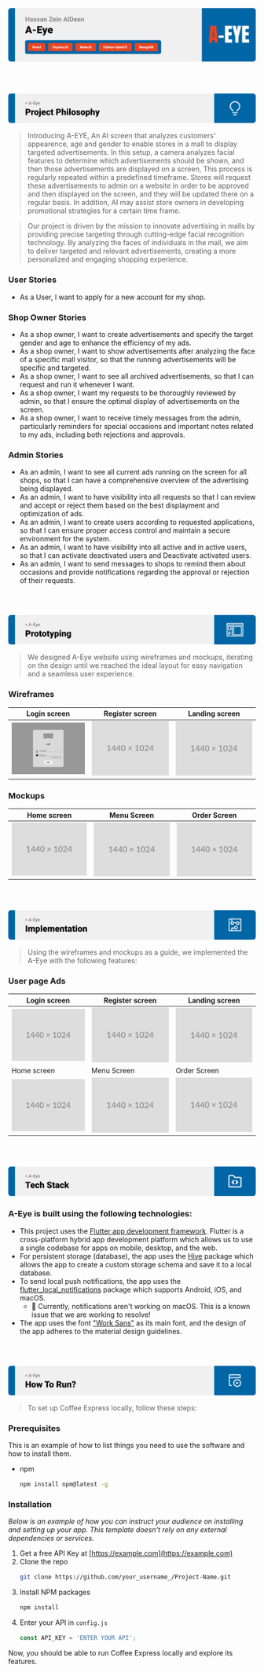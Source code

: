 <img src="./readme/title1.svg"/>

<br><br>

<!-- project philosophy -->
<img src="./readme/title2.svg"/>

> Introducing A-EYE, An AI screen that analyzes customers' appearence, age and gender to enable stores in a mall to display targeted advertisements. In this setup, a camera analyzes facial features to determine which advertisements should be shown, and then those advertisements are displayed on a screen, This process is regularly repeated within a predefined timeframe. Stores will request these advertisements to admin on a website in order to be approved and then displayed on the screen, and they will be updated there on a regular basis. In addition, AI may assist store owners in developing promotional strategies for a certain time frame.

>  Our project is driven by the mission to innovate advertising in malls by providing precise targeting through cutting-edge facial recognition technology. By analyzing the faces of individuals in the mall, we aim to deliver targeted and relevant advertisements, creating a more personalized and engaging shopping experience.

### User Stories
- As a User, I want to apply for a new account for my shop.

### Shop Owner Stories
- As a shop owner, I want to create advertisements and specify the target gender and age to enhance the efficiency of my ads.
- As a shop owner, I want to show advertisements after analyzing the face of a specific mall visitor, so that the running advertisements will be specific and targeted.
- As a shop owner, I want to see all archived advertisements, so that I can request and run it whenever I want.
- As a shop owner, I want my requests to be thoroughly reviewed by admin, so that I ensure the optimal display of advertisements on the screen.
- As a shop owner, I want to receive timely messages from the admin, particularly reminders for special occasions and important notes related to my ads, including both rejections and approvals.


### Admin Stories
- As an admin, I want to see all current ads running on the screen for all shops, so that I can have a comprehensive overview of the advertising being displayed.
- As an admin, I want to have visibility into all requests so that I can review and accept or reject them based on the best displayment and optimization of ads. 
- As an admin, I want to create users according to requested applications, so that I can ensure proper access control and maintain a secure environment for the system.
- As an admin, I want to have visibility into all active and in active users, so that I can activate deactivated users and Deactivate activated users.
- As an admin, I want to send messages to shops to remind them about occasions and provide notifications regarding the approval or rejection of their requests.

<br><br>

<!-- Prototyping -->
<img src="./readme/title3.svg"/>







> We designed A-Eye website using wireframes and mockups, iterating on the design until we reached the ideal layout for easy navigation and a seamless user experience.

### Wireframes
| Login screen  | Register screen |  Landing screen |
| ---| ---| ---|
| ![Landing](./readme/demo/login-w.png) | ![fsdaf](./readme/demo/1440x1024.png) | ![fsdaf](./readme/demo/1440x1024.png) |

### Mockups
| Home screen  | Menu Screen | Order Screen |
| ---| ---| ---|
| ![Landing](./readme/demo/1440x1024.png) | ![fsdaf](./readme/demo/1440x1024.png) | ![fsdaf](./readme/demo/1440x1024.png) |

<br><br>

<!-- Implementation -->
<img src="./readme/title4.svg"/>

> Using the wireframes and mockups as a guide, we implemented the A-Eye with the following features:


### User page Ads
| Login screen  | Register screen |  Landing screen |
| ---| ---| ---|
| ![Landing](./readme/demo/1440x1024.png) | ![fsdaf](./readme/demo/1440x1024.png) | ![fsdaf](./readme/demo/1440x1024.png) |
| Home screen  | Menu Screen | Order Screen |
| ![Landing](./readme/demo/1440x1024.png) | ![fsdaf](./readme/demo/1440x1024.png) | ![fsdaf](./readme/demo/1440x1024.png) |

<br><br>

<!-- Tech stack -->
<img src="./readme/title5.svg"/>

###  A-Eye is built using the following technologies:

- This project uses the [Flutter app development framework](https://flutter.dev/). Flutter is a cross-platform hybrid app development platform which allows us to use a single codebase for apps on mobile, desktop, and the web.
- For persistent storage (database), the app uses the [Hive](https://hivedb.dev/) package which allows the app to create a custom storage schema and save it to a local database.
- To send local push notifications, the app uses the [flutter_local_notifications](https://pub.dev/packages/flutter_local_notifications) package which supports Android, iOS, and macOS.
  - 🚨 Currently, notifications aren't working on macOS. This is a known issue that we are working to resolve!
- The app uses the font ["Work Sans"](https://fonts.google.com/specimen/Work+Sans) as its main font, and the design of the app adheres to the material design guidelines.

<br><br>

<!-- How to run -->
<img src="./readme/title6.svg"/>

> To set up Coffee Express locally, follow these steps:

### Prerequisites

This is an example of how to list things you need to use the software and how to install them.
* npm
  ```sh
  npm install npm@latest -g
  ```

### Installation

_Below is an example of how you can instruct your audience on installing and setting up your app. This template doesn't rely on any external dependencies or services._

1. Get a free API Key at [https://example.com](https://example.com)
2. Clone the repo
   ```sh
   git clone https://github.com/your_username_/Project-Name.git
   ```
3. Install NPM packages
   ```sh
   npm install
   ```
4. Enter your API in `config.js`
   ```js
   const API_KEY = 'ENTER YOUR API';
   ```

Now, you should be able to run Coffee Express locally and explore its features.